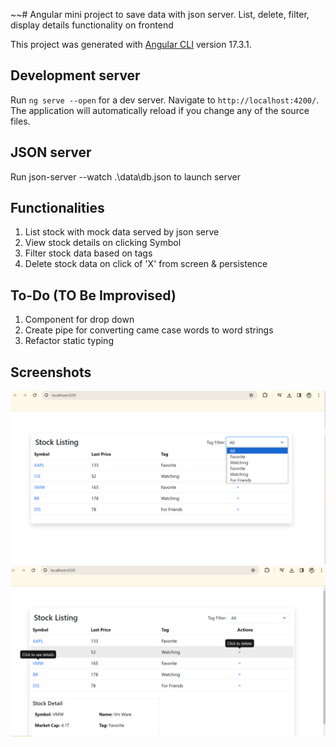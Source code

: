 ~~# Angular mini project to save data with json server. List, delete, filter, display details functionality on frontend

This project was generated with [Angular CLI](https://github.com/angular/angular-cli) version 17.3.1.

## Development server

Run `ng serve --open` for a dev server. Navigate to `http://localhost:4200/`. The application will automatically reload if you change any of the source files.

## JSON server

Run json-server --watch .\data\db.json to launch server

## Functionalities

1. List stock with mock data served by json serve
2. View stock details on clicking Symbol
3. Filter stock data based on tags
4. Delete stock data on click of 'X' from screen & persistence

## To-Do (TO Be Improvised)
1. Component for drop down
2. Create pipe for converting came case words to word strings
3. Refactor static typing

## Screenshots

![stock_list.png](screenshots%2Fstock_list.png)
![stock_detail.png](screenshots%2Fstock_detail.png)
